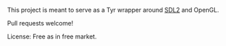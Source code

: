 This project is meant to serve as a Tyr wrapper around [SDL2](http://libsdl.org/) and OpenGL.

Pull requests welcome!

License: Free as in free market.
